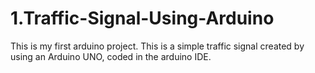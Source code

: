 # 1.Traffic-Signal-Using-Arduino
This is my first arduino project. This is a simple traffic signal created by using an Arduino UNO, coded in the arduino IDE.
